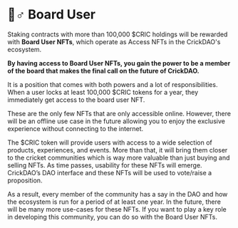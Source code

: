 # 👱♂ Board User

Staking contracts with more than 100,000 $CRIC holdings will be rewarded with **Board User NFTs**, which operate as Access NFTs in the CrickDAO's ecosystem.&#x20;

**By having access to Board User NFTs, you gain the power to be a member of the board that makes the final call on the future of CrickDAO.**

&#x20;It is a position that comes with both powers and a lot of responsibilities. When a user locks at least 100,000 $CRIC tokens for a year, they immediately get access to the board user NFT.&#x20;

These are the only few NFTs that are only accessible online. However, there will be an offline use case in the future allowing you to enjoy the exclusive experience without connecting to the internet.&#x20;

The $CRIC token will provide users with access to a wide selection of products, experiences, and events. More than that, it will bring them closer to the cricket communities which is way more valuable than just buying and selling NFTs. As time passes, usability for these NFTs will emerge. CrickDAO’s DAO interface and these NFTs will be used to vote/raise a proposition.

As a result, every member of the community has a say in the DAO and how the ecosystem is run for a period of at least one year. In the future, there will be many more use-cases for these NFTs. If you want to play a key role in developing this community, you can do so with the Board User NFTs.
